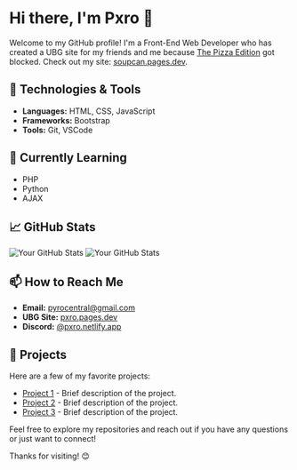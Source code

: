 # Hi there, I'm Pxro 👋

Welcome to my GitHub profile! I'm a Front-End Web Developer who has created a UBG site for my friends and me because [The Pizza Edition](https://thepizzaedition.github.io) got blocked. Check out my site: [soupcan.pages.dev](https://soupcan.pages.dev).

## 🔧 Technologies & Tools

- **Languages:** HTML, CSS, JavaScript
- **Frameworks:** Bootstrap
- **Tools:** Git, VSCode

## 🌱 Currently Learning

- PHP
- Python
- AJAX

## 📈 GitHub Stats

![Your GitHub Stats](https://github-readme-stats.vercel.app/api/top-langs/?username=googleclassroom1&layout=pie&theme=radical&hide_title=true) ![Your GitHub Stats](https://github-readme-stats.vercel.app/api?username=googleclassroom1&show_icons=true&theme=radical)

## 📫 How to Reach Me

- **Email:** [pyrocentral@gmail.com](mailto:pyrocentral@gmail.com)
- **UBG Site:** [pxro.pages.dev](https://pxro.pages.dev)
- **Discord:** [@pxro.netlify.app](https://pxro.netlify.app)

## 🚀 Projects

Here are a few of my favorite projects:

- [Project 1](link-to-your-project) - Brief description of the project.
- [Project 2](link-to-your-project) - Brief description of the project.
- [Project 3](link-to-your-project) - Brief description of the project.

Feel free to explore my repositories and reach out if you have any questions or just want to connect!

Thanks for visiting! 😊

